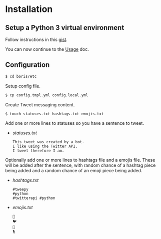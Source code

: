 # Installation


## Setup a Python 3 virtual environment

Follow instructions in this [gist](https://gist.github.com/MichaelCurrin/3a4d14ba1763b4d6a1884f56a01412b7).


You can now continue to the [Usage](/docs/usage.md) doc.


## Configuration


```bash
$ cd boris/etc
```

Setup config file.

```bash
$ cp config.tmpl.yml config.local.yml
```

Create Tweet messaging content.

```bash
$ touch statuses.txt hashtags.txt emojis.txt
```

Add one or more lines to statuses so you have a sentence to tweet.

- _statuses.txt_
    ```
    This tweet was created by a bot.
    I like using the Twitter API.
    I tweet therefore I am.
    ```

Optionally add one or more lines to hashtags file and a emojis file. These will be added after the sentence, with random chance of a hashtag piece being added and a random chance of an emoji piece being added.

- _hashtags.txt_
    ```
    #tweepy
    #python
    #twitterapi #python
    ```
- _emojis.txt_
    ```
    🐯
    🐦
    🤖
    🎙️
    ```
